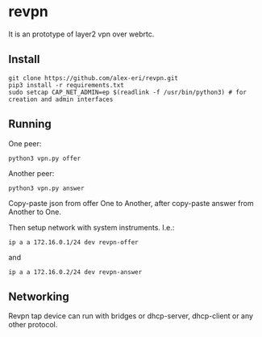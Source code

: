 # revpn

It is an prototype of layer2 vpn over webrtc.

Install
-------

```
git clone https://github.com/alex-eri/revpn.git
pip3 install -r requirements.txt
sudo setcap CAP_NET_ADMIN=ep $(readlink -f /usr/bin/python3) # for creation and admin interfaces
```

Running
-------

One peer:

```
python3 vpn.py offer
```

Another peer:

```
python3 vpn.py answer
```

Copy-paste json from offer One to Another, after copy-paste answer from Another to One.

Then setup network with system instruments. I.e.:

```
ip a a 172.16.0.1/24 dev revpn-offer
```

and

```
ip a a 172.16.0.2/24 dev revpn-answer
```

Networking
----------

Revpn tap device can run with bridges or dhcp-server, dhcp-client or any other protocol.
